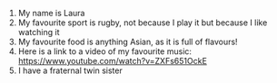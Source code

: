    1. My name is Laura
   2. My favourite sport is rugby, not because I play it but because I like watching it
   3. My favourite food is anything Asian, as it is full of flavours!
   4. Here is a link to a video of my favourite music: https://www.youtube.com/watch?v=ZXFs651OckE
   5. I have a fraternal twin sister